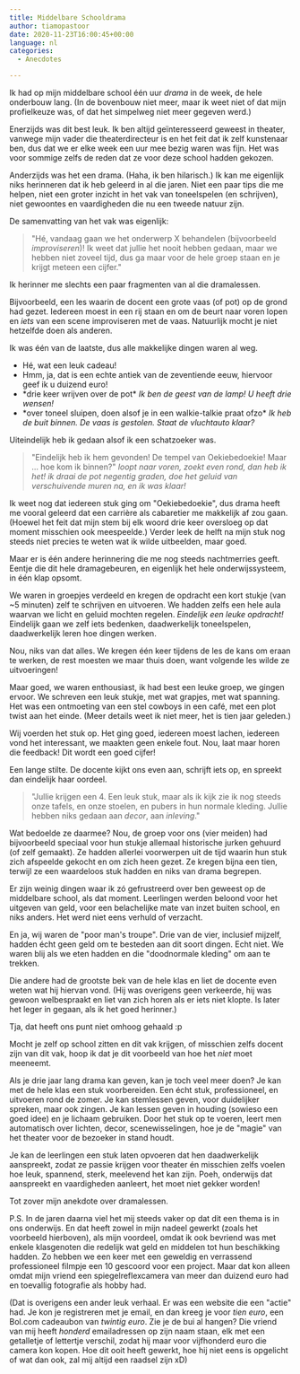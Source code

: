```yaml
---
title: Middelbare Schooldrama
author: tiamopastoor
date: 2020-11-23T16:00:45+00:00
language: nl
categories:
  - Anecdotes

---
```

Ik had op mijn middelbare school één uur _drama_ in de week, de hele onderbouw lang. (In de bovenbouw niet meer, maar ik weet niet of dat mijn profielkeuze was, of dat het simpelweg niet meer gegeven werd.)

Enerzijds was dit best leuk. Ik ben altijd geïnteresseerd geweest in theater, vanwege mijn vader die theaterdirecteur is en het feit dat ik zelf kunstenaar ben, dus dat we er elke week een uur mee bezig waren was fijn. Het was voor sommige zelfs de reden dat ze voor deze school hadden gekozen.

Anderzijds was het een drama. (Haha, ik ben hilarisch.) Ik kan me eigenlijk niks herinneren dat ik heb geleerd in al die jaren. Niet een paar tips die me helpen, niet een groter inzicht in het vak van toneelspelen (en schrijven), niet gewoontes en vaardigheden die nu een tweede natuur zijn.

De samenvatting van het vak was eigenlijk:

> "Hé, vandaag gaan we het onderwerp X behandelen (bijvoorbeeld _improviseren_)! Ik weet dat jullie het nooit hebben gedaan, maar we hebben niet zoveel tijd, dus ga maar voor de hele groep staan en je krijgt meteen een cijfer."


Ik herinner me slechts een paar fragmenten van al die dramalessen.

Bijvoorbeeld, een les waarin de docent een grote vaas (of pot) op de grond had gezet. Iedereen moest in een rij staan en om de beurt naar voren lopen en _iets_ van een scene improviseren met de vaas. Natuurlijk mocht je niet hetzelfde doen als anderen.

Ik was één van de laatste, dus alle makkelijke dingen waren al weg.

  * Hé, wat een leuk cadeau!
  * Hmm, ja, dat is een echte antiek van de zeventiende eeuw, hiervoor geef ik u duizend euro!
  * \*drie keer wrijven over de pot\* _Ik ben de geest van de lamp! U heeft drie wensen!_
  * \*over toneel sluipen, doen alsof je in een walkie-talkie praat ofzo\* _Ik heb de buit binnen. De vaas is gestolen. Staat de vluchtauto klaar?_

Uiteindelijk heb ik gedaan alsof ik een schatzoeker was.

> "Eindelijk heb ik hem gevonden! De tempel van Oekiebedoekie! Maar ... hoe kom ik binnen?" *loopt naar voren, zoekt even rond, dan heb ik het! ik draai de pot negentig graden, doe het geluid van verschuivende muren na, en ik was klaar!*

Ik weet nog dat iedereen stuk ging om "Oekiebedoekie", dus drama heeft me vooral geleerd dat een carrière als cabaretier me makkelijk af zou gaan. (Hoewel het feit dat mijn stem bij elk woord drie keer oversloeg op dat moment misschien ook meespeelde.) Verder leek de helft na mijn stuk nog steeds niet precies te weten wat ik wilde uitbeelden, maar goed.

Maar er is één andere herinnering die me nog steeds nachtmerries geeft. Eentje die dit hele dramagebeuren, en eigenlijk het hele onderwijssysteem, in één klap opsomt.

We waren in groepjes verdeeld en kregen de opdracht een kort stukje (van ~5 minuten) zelf te schrijven en uitvoeren. We hadden zelfs een hele aula waarvan we licht en geluid mochten regelen. _Eindelijk een leuke opdracht!_ Eindelijk gaan we zelf iets bedenken, daadwerkelijk toneelspelen, daadwerkelijk leren hoe dingen werken.

Nou, niks van dat alles. We kregen één keer tijdens de les de kans om eraan te werken, de rest moesten we maar thuis doen, want volgende les wilde ze uitvoeringen!

Maar goed, we waren enthousiast, ik had best een leuke groep, we gingen ervoor. We schreven een leuk stukje, met wat grapjes, met wat spanning. Het was een ontmoeting van een stel cowboys in een café, met een plot twist aan het einde. (Meer details weet ik niet meer, het is tien jaar geleden.)

Wij voerden het stuk op. Het ging goed, iedereen moest lachen, iedereen vond het interessant, we maakten geen enkele fout. Nou, laat maar horen die feedback! Dit wordt een goed cijfer!

Een lange stilte. De docente kijkt ons even aan, schrijft iets op, en spreekt dan eindelijk haar oordeel.

> "Jullie krijgen een 4. Een leuk stuk, maar als ik kijk zie ik nog steeds onze tafels, en onze stoelen, en pubers in hun normale kleding. Jullie hebben niks gedaan aan _decor_, aan _inleving_."

Wat bedoelde ze daarmee? Nou, de groep voor ons (vier meiden) had bijvoorbeeld speciaal voor hun stukje allemaal historische jurken gehuurd (of zelf gemaakt). Ze hadden allerlei voorwerpen uit de tijd waarin hun stuk zich afspeelde gekocht en om zich heen gezet. Ze kregen bijna een tien, terwijl ze een waardeloos stuk hadden en niks van drama begrepen.

Er zijn weinig dingen waar ik zó gefrustreerd over ben geweest op de middelbare school, als dat moment. Leerlingen werden beloond voor het uitgeven van geld, voor een belachelijke mate van inzet buiten school, en niks anders. Het werd niet eens verhuld of verzacht.

En ja, wij waren de "poor man's troupe". Drie van de vier, inclusief mijzelf, hadden écht geen geld om te besteden aan dit soort dingen. Echt niet. We waren blij als we eten hadden en die "doodnormale kleding" om aan te trekken.

Die andere had de grootste bek van de hele klas en liet de docente even weten wat hij hiervan vond. (Hij was overigens geen verkeerde, hij was gewoon welbespraakt en liet van zich horen als er iets niet klopte. Is later het leger in gegaan, als ik het goed herinner.)

Tja, dat heeft ons punt niet omhoog gehaald :p

Mocht je zelf op school zitten en dit vak krijgen, of misschien zelfs docent zijn van dit vak, hoop ik dat je dit voorbeeld van hoe het _niet_ moet meeneemt.

Als je drie jaar lang drama kan geven, kan je toch veel meer doen? Je kan met de hele klas een stuk voorbereiden. Een écht stuk, professioneel, en uitvoeren rond de zomer. Je kan stemlessen geven, voor duidelijker spreken, maar ook zingen. Je kan lessen geven in houding (sowieso een goed idee) en je lichaam gebruiken. Door het stuk op te voeren, leert men automatisch over lichten, decor, scenewisselingen, hoe je de "magie" van het theater voor de bezoeker in stand houdt.

Je kan de leerlingen een stuk laten opvoeren dat hen daadwerkelijk aanspreekt, zodat ze passie krijgen voor theater én misschien zelfs voelen hoe leuk, spannend, sterk, meelevend het kan zijn. Poeh, onderwijs dat aanspreekt en vaardigheden aanleert, het moet niet gekker worden!

Tot zover mijn anekdote over dramalessen.

 

P.S. In de jaren daarna viel het mij steeds vaker op dat dit een thema is in ons onderwijs. En dat heeft zowel in mijn nadeel gewerkt (zoals het voorbeeld hierboven), als mijn voordeel, omdat ik ook bevriend was met enkele klasgenoten die redelijk wat geld en middelen tot hun beschikking hadden. Zo hebben we een keer met een geweldig en verrassend professioneel filmpje een 10 gescoord voor een project. Maar dat kon alleen omdat mijn vriend een spiegelreflexcamera van meer dan duizend euro had en toevallig fotografie als hobby had.

(Dat is overigens een ander leuk verhaal. Er was een website die een "actie" had. Je kon je registreren met je email, en dan kreeg je voor _tien euro_, een Bol.com cadeaubon van _twintig euro_. Zie je de bui al hangen? Die vriend van mij heeft _honderd_ emailadressen op zijn naam staan, elk met een getalletje of lettertje verschil, zodat hij maar voor vijfhonderd euro die camera kon kopen. Hoe dit ooit heeft gewerkt, hoe hij niet eens is opgelicht of wat dan ook, zal mij altijd een raadsel zijn xD)